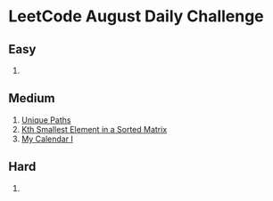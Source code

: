 # LeetCode August Daily Challenge

## Easy
1. [](https://github.com/SmartOven/Java/tree/main/LeetCode/DailyChallenge/August/src/Day)

## Medium
1. [Unique Paths](https://github.com/SmartOven/Java/tree/main/LeetCode/DailyChallenge/August/src/Day1)
2. [Kth Smallest Element in a Sorted Matrix](https://github.com/SmartOven/Java/tree/main/LeetCode/DailyChallenge/August/src/Day2)
2. [My Calendar I](https://github.com/SmartOven/Java/tree/main/LeetCode/DailyChallenge/August/src/Day3)

## Hard
1. [](https://github.com/SmartOven/Java/tree/main/LeetCode/DailyChallenge/August/src/Day)
